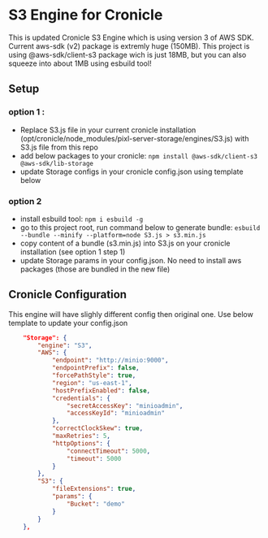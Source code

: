 
# S3 Engine for Cronicle

This is updated Cronicle S3 Engine which is using version 3 of AWS SDK. Current aws-sdk (v2) package is extremly huge (150MB). This project is using @aws-sdk/client-s3 package wich is just 18MB, but you can also squeeze into about 1MB using esbuild tool!

## Setup 

### option 1 :
 
- Replace S3.js file in your current cronicle installation (opt/cronicle/node_modules/pixl-server-storage/engines/S3.js) with S3.js file from this repo
- add below packages to your cronicle:
  ```npm install @aws-sdk/client-s3 @aws-sdk/lib-storage```
- update Storage configs in your cronicle config.json using template below

### option 2 
- install esbuild tool: ```npm i esbuild -g```
- go to this project root, run command below to generate bundle:
   ```esbuild --bundle --minify --platform=node S3.js > s3.min.js```
- copy content of a bundle (s3.min.js) into S3.js on your cronicle installation (see option 1 step 1)
- update Storage params in your config.json. No need to install aws packages (those are bundled in the new file)


## Cronicle Configuration

This engine will have slighly different config then original one. Use below template to update your config.json

```json
    "Storage": {
        "engine": "S3",
        "AWS": {
            "endpoint": "http://minio:9000",
            "endpointPrefix": false,
            "forcePathStyle": true,
            "region": "us-east-1",
            "hostPrefixEnabled": false,
            "credentials": {
                "secretAccessKey": "minioadmin",
                "accessKeyId": "minioadmin"
            },
            "correctClockSkew": true,
            "maxRetries": 5,
            "httpOptions": {
                "connectTimeout": 5000,
                "timeout": 5000
            }
        },
        "S3": {
            "fileExtensions": true,
            "params": {
                "Bucket": "demo"
            }
        }
    },
```